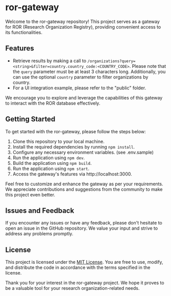 # ror-gateway

Welcome to the ror-gateway repository! This project serves as a gateway for ROR (Research Organization Registry), providing convenient access to its functionalities.

## Features

- Retrieve results by making a call to `/organizations?query=<string>&filter=country.country_code:<COUNTRY_CODE>`. Please note that the `query` parameter must be at least 3 characters long. Additionally, you can use the optional `country` parameter to filter organizations by country.
- For a UI integration example, please refer to the "public" folder.

We encourage you to explore and leverage the capabilities of this gateway to interact with the ROR database effectively.

## Getting Started

To get started with the ror-gateway, please follow the steps below:

1. Clone this repository to your local machine.
2. Install the required dependencies by running `npm install`.
3. Configure any necessary environment variables. (see .env.sample)
4. Run the application using `npm dev`.
5. Build the application using `npm build`.
6. Run the application using `npm start`.
7. Access the gateway's features via http://localhost:3000.

Feel free to customize and enhance the gateway as per your requirements. We appreciate contributions and suggestions from the community to make this project even better.

## Issues and Feedback

If you encounter any issues or have any feedback, please don't hesitate to open an issue in the GitHub repository. We value your input and strive to address any problems promptly.

## License

This project is licensed under the [MIT License](LICENSE). You are free to use, modify, and distribute the code in accordance with the terms specified in the license.

Thank you for your interest in the ror-gateway project. We hope it proves to be a valuable tool for your research organization-related needs.

